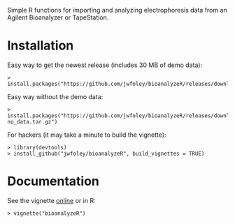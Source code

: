 Simple R functions for importing and analyzing electrophoresis data from an Agilent Bioanalyzer or TapeStation.

# Installation

Easy way to get the newest release (includes 30 MB of demo data):

    > install.packages("https://github.com/jwfoley/bioanalyzeR/releases/download/v0.4.0/bioanalyzeR_0.4.0.tar.gz")

Easy way without the demo data:

    > install.packages("https://github.com/jwfoley/bioanalyzeR/releases/download/v0.4.0/bioanalyzeR_0.4.0-no_data.tar.gz")

For hackers (it may take a minute to build the vignette):

    > library(devtools)
    > install_github("jwfoley/bioanalyzeR", build_vignettes = TRUE)

# Documentation

See the vignette [online](https://stanford.edu/~jwfoley/bioanalyzeR.html) or in R:

    > vignette("bioanalyzeR")

